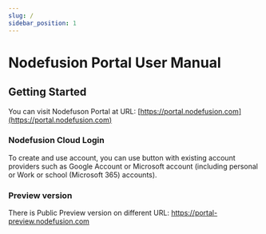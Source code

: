 ```yaml
---
slug: /
sidebar_position: 1
---
```


# Nodefusion Portal User Manual

## Getting Started

You can visit Nodefuson Portal at URL: [https://portal.nodefusion.com](https://portal.nodefusion.com)

### Nodefusion Cloud Login

To create and use account, you can use button with existing account providers such as Google Account or Microsoft account (including personal or Work or school (Microsoft 365) accounts).

### Preview version

There is Public Preview version on different URL: https://portal-preview.nodefusion.com
